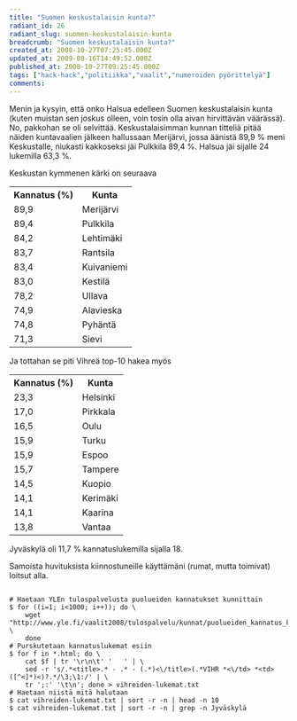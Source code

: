 ```yaml
---
title: "Suomen keskustalaisin kunta?"
radiant_id: 26
radiant_slug: suomen-keskustalaisin-kunta
breadcrumb: "Suomen keskustalaisin kunta?"
created_at: 2008-10-27T07:25:45.000Z
updated_at: 2009-08-16T14:49:52.000Z
published_at: 2008-10-27T09:25:45.000Z
tags: ["hack-hack","politiikka","vaalit","numeroiden pyörittelyä"]
comments:
---
```

<p>Menin ja kysyin, että onko Halsua edelleen Suomen keskustalaisin kunta (kuten muistan sen joskus olleen, voin tosin olla aivan hirvittävän väärässä).  No, pakkohan se oli selvittää.  Keskustalaisimman kunnan titteliä pitää näiden kuntavaalien jälkeen hallussaan Merijärvi, jossa äänistä 89,9 % meni Keskustalle, niukasti kakkoseksi jäi Pulkkila 89,4 %. Halsua jäi sijalle 24 lukemilla 63,3 %. </p>
<p>Keskustan kymmenen kärki on seuraava</p>
<table class="numeroita">
	<tr>
		<th>Kannatus (%)</th>
		<th>Kunta</th>
	</tr>
	<tr>
		<td>89,9</td>
		<td>Merijärvi</td>
	</tr>
	<tr>
		<td>89,4</td>
		<td>Pulkkila</td>
	</tr>
	<tr>
		<td>84,2</td>
		<td>Lehtimäki</td>
	</tr>
	<tr>
		<td>83,7</td>
		<td>Rantsila</td>
	</tr>
	<tr>
		<td>83,4</td>
		<td>Kuivaniemi</td>
	</tr>
	<tr>
		<td>83,0</td>
		<td>Kestilä</td>
	</tr>
	<tr>
		<td>78,2</td>
		<td>Ullava</td>
	</tr>
	<tr>
		<td>74,9</td>
		<td>Alavieska</td>
	</tr>
	<tr>
		<td>74,8</td>
		<td>Pyhäntä</td>
	</tr>
	<tr>
		<td>71,3</td>
		<td>Sievi</td>
	</tr>
</table>
<p>Ja tottahan se piti Vihreä top-10 hakea myös</p>
<table class="numeroita">
	<tr>
		<th>Kannatus (%)</th>
		<th>Kunta</th>
	</tr>
	<tr>
		<td>23,3</td>
		<td>Helsinki</td>
	</tr>
	<tr>
		<td>17,0</td>
		<td>Pirkkala</td>
	</tr>
	<tr>
		<td>16,5</td>
		<td>Oulu</td>
	</tr>
	<tr>
		<td>15,9</td>
		<td>Turku</td>
	</tr>
	<tr>
		<td>15,9</td>
		<td>Espoo</td>
	</tr>
	<tr>
		<td>15,7</td>
		<td>Tampere</td>
	</tr>
	<tr>
		<td>14,5</td>
		<td>Kuopio</td>
	</tr>
	<tr>
		<td>14,1</td>
		<td>Kerimäki</td>
	</tr>
	<tr>
		<td>14,1</td>
		<td>Kaarina</td>
	</tr>
	<tr>
		<td>13,8</td>
		<td>Vantaa</td>
	</tr>
</table>
<p>Jyväskylä oli 11,7 % kannatuslukemilla sijalla 18.</p>
<p>Samoista huvituksista kiinnostuneille käyttämäni (rumat, mutta toimivat) loitsut alla.</p>
<pre><code>
# Haetaan YLEn tulospalvelusta puolueiden kannatukset kunnittain
$ for ((i=1; i&lt;1000; i++)); do \
    wget "http://www.yle.fi/vaalit2008/tulospalvelu/kunnat/puolueiden_kannatus_kno$i.html"; \
    done
# Purskutetaan kannatuslukemat esiin
$ for f in *.html; do \
    cat $f | tr '\r\n\t' '   ' | \
    sed -r 's/.*&lt;title&gt;.* - .* - (.*)&lt;\/title&gt;(.*VIHR *&lt;\/td&gt; *&lt;td&gt;([^&lt;]*)&lt;)?.*/\3;\1:/' | \
    tr ';:' '\t\n'; done &gt; vihreiden-lukemat.txt
# Haetaan niistä mitä halutaan
$ cat vihreiden-lukemat.txt | sort -r -n | head -n 10
$ cat vihreiden-lukemat.txt | sort -r -n | grep -n Jyväskylä
</code></pre>